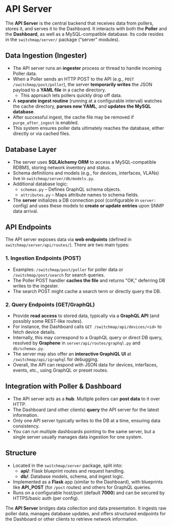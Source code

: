 # API Server 

The **API Server** is the central backend that receives data from pollers, stores it, and serves it to the Dashboard. It interacts with both the **Poller** and the **Dashboard**, as well as a MySQL-compatible database. Its code resides in the `switchmap/server/` package (“server” modules).

## Data Ingestion (Ingester)

- The API server runs an **ingester** process or thread to handle incoming Poller data.  
- When a Poller sends an HTTP POST to the API (e.g., `POST /switchmap/post/poller`), the server **temporarily writes** the JSON payload to a **YAML file** in a cache directory.  
  - This approach lets pollers quickly drop off data.  
- A **separate ingest routine** (running at a configurable interval) watches the cache directory, **parses new YAML**, and **updates the MySQL database**.  
- After successful ingest, the cache file may be removed if `purge_after_ingest` is enabled.  
- This system ensures poller data ultimately reaches the database, either directly or via cached files.

## Database Layer

- The server uses **SQLAlchemy ORM** to access a MySQL-compatible RDBMS, storing network inventory and status.  
- Schema definitions and models (e.g., for devices, interfaces, VLANs) live in `switchmap/server/db/models.py`.  
- Additional database logic:
  - `schemas.py` – Defines GraphQL schema objects.  
  - `attributes.py` – Maps attribute names to schema fields.  
- The **server** initializes a DB connection pool (configurable in `server:` config) and uses these models to **create or update entries** upon SNMP data arrival.

## API Endpoints

The API server exposes data via **web endpoints** (defined in `switchmap/server/api/routes/`). There are two main types:

### 1. Ingestion Endpoints (POST)

- Examples: `/switchmap/post/poller` for poller data or `/switchmap/post/search` for search queries.  
- The Poller POST handler **caches the file** and returns "OK," deferring DB writes to the ingester.  
- The search POST might cache a search term or directly query the DB.

### 2. Query Endpoints (GET/GraphQL)

- Provide **read access** to stored data, typically via a **GraphQL API** (and possibly some REST-like routes).  
- For instance, the Dashboard calls `GET /switchmap/api/devices/<id>` to fetch device details.  
- Internally, this may correspond to a GraphQL query or direct DB query, resolved by **Graphene** in `server/api/routes/graphql.py` and `db/schemas.py`.  
- The server may also offer an **interactive GraphiQL UI** at `/switchmap/api/igraphql` for debugging.  
- Overall, the API can respond with JSON data for devices, interfaces, events, etc., using GraphQL or preset routes.


## Integration with Poller & Dashboard

- The API server acts as a **hub**. Multiple pollers can **post data** to it over HTTP.  
- The Dashboard (and other clients) **query** the API server for the latest information.  
- Only one API server typically writes to the DB at a time, ensuring data consistency.  
- You can run multiple dashboards pointing to the same server, but a single server usually manages data ingestion for one system.


## Structure

- Located in the `switchmap/server` package, split into:
  - **api/**: Flask blueprint routes and request handling.  
  - **db/**: Database models, schema, and ingest logic.  
- Implemented as a **Flask** app (similar to the Dashboard), with blueprints like **API_POST** (for `/post` routes) and others for GraphQL queries.  
- Runs on a configurable host/port (default **7000**) and can be secured by HTTPS/basic auth (per config).  


The **API Server** bridges data collection and data presentation. It ingests raw poller data, manages database updates, and offers structured endpoints for the Dashboard or other clients to retrieve network information.
